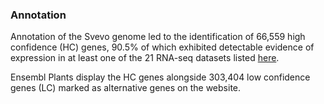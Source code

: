 ### Annotation

Annotation of the Svevo genome led to the identification of 66,559 high
confidence (HC) genes, 90.5% of which exhibited detectable evidence of
expression in at least one of the 21 RNA-seq datasets listed
[here](https://static-content.springer.com/esm/art%3A10.1038%2Fs41588-019-0381-3/MediaObjects/41588_2019_381_MOESM7_ESM.xlsx).

Ensembl Plants display the HC genes alongside 303,404 low confidence
genes (LC) marked as alternative genes on the website.

